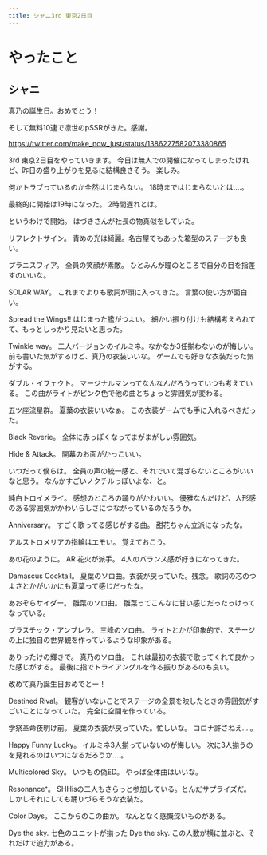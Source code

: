 ```yaml
---
title: シャニ3rd 東京2日目
---
```


# やったこと

## シャニ

真乃の誕生日。おめでとう！

そして無料10連で凛世のpSSRがきた。感謝。

<https://twitter.com/make_now_just/status/1386227582073380865>

3rd 東京2日目をやっていきます。
今日は無人での開催になってしまったけれど、昨日の盛り上がりを見るに結構良さそう。
楽しみ。

何かトラブっているのか全然はじまらない。
18時まではじまらないとは‥‥。

最終的に開始は19時になった。
2時間遅れとは。

というわけで開始。
はづきさんが社長の物真似をしていた。

リフレクトサイン。
青めの光は綺麗。名古屋でもあった箱型のステージも良い。

プラニスフィア。
全員の笑顔が素敵。
ひとみんが瞳のところで自分の目を指差すのいいな。

SOLAR WAY。
これまでよりも歌詞が頭に入ってきた。
言葉の使い方が面白い。

Spread the Wings!!
はじまった艦がつよい。
細かい振り付けも結構考えられてて、もっとしっかり見たいと思った。

Twinkle way。
二人バージョンのイルミネ。なかなか3任揃わないのが悔しい。
前も書いた気がするけど、真乃の衣装いいな。
ゲームでも好きな衣装だった気がする。

ダブル・イフェクト。
マージナルマンってなんなんだろうっていつも考えている。
この曲がライトがピンク色で他の曲とちょっと雰囲気が変わる。

五ツ座流星群。
夏葉の衣装いいなぁ。
この衣装ゲームでも手に入れるべきだった。

Black Reverie。
全体に赤っぽくなってまがまがしい雰囲気。

Hide & Attack。
開幕のお面がかっこいい。

いつだって僕らは。
全員の声の統一感と、それでいて混ざらないところがいいなと思う。
なんかすごいノクチルっぽいよな、と。

純白トロイメライ。
感想のところの踊りがかわいい。
優雅なんだけど、人形感のある雰囲気がかわいらしさにつながっているのだろうか。

Anniversary。
すごく歌ってる感じがする曲。
甜花ちゃん立派になったな。

アルストロメリアの指輪はエモい。
覚えておこう。

あの花のように。
AR 花火が派手。
4人のバランス感が好きになってきた。

Damascus Cocktail。
夏葉のソロ曲。衣装が戻っていた。残念。
歌詞の芯のつよさとかがいかにも夏葉って感じだったな。

あおぞらサイダー。
雛菜のソロ曲。
雛菜ってこんなに甘い感じだったっけってなっている。

プラスチック・アンブレラ。
三峰のソロ曲。
ライトとかが印象的で、ステージの上に独自の世界観を作っているような印象がある。

ありったけの輝きで。
真乃のソロ曲。
これは最初の衣装で歌ってくれて良かった感じがする。
最後に指でトライアングルを作る振りがあるのも良い。

改めて真乃誕生日おめでとー！

Destined Rival。
観客がいないことでステージの全景を映したときの雰囲気がすごいことになっていた。
完全に空間を作っている。

学祭革命夜明け前。
夏葉の衣装が戻っていた。忙しいな。
コロナ許さねえ‥‥。

Happy Funny Lucky。
イルミネ3人揃っていないのが悔しい。
次に3人揃うのを見れるのはいつになるだろうか‥‥。

Multicolored Sky。
いつもの偽ED。
やっぱ全体曲はいいな。

Resonance⁺。
SHHisの二人もさらっと参加している。とんだサプライズだ。
しかしそれにしても踊りづらそうな衣装だ。

Color Days。
ここからのこの曲か。
なんとなく感慨深いものがある。

Dye the sky.
七色のユニットが揃った Dye the sky.
この人数が横に並ぶと、それだけで迫力がある。
